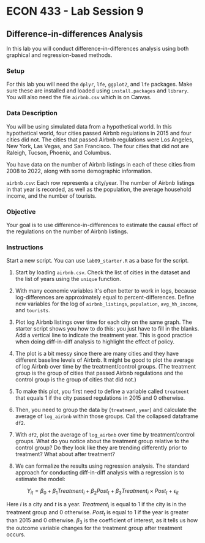# ECON 433 - Lab Session 9
## Difference-in-differences Analysis

In this lab you will conduct difference-in-differences analysis using both graphical and regression-based methods.

### Setup
For this lab you will need the `dplyr`, `lfe`, `ggplot2`, and `lfe` packages. Make sure these are installed and loaded using `install.packages` and `library`. You will also need the file `airbnb.csv` which is on Canvas.

### Data Description

You will be using simulated data from a hypothetical world. In this hypothetical world, four cities passed Airbnb regulations in 2015 and four cities did not. The cities that passed Airbnb regulations were Los Angeles, New York, Las Vegas, and San Francisco. The four cities that did not are Raleigh, Tucson, Phoenix, and Columbus.

You have data on the number of Airbnb listings in each of these cities from 2008 to 2022, along with some demographic information.

`airbnb.csv`: Each row represents a city/year. The number of Airbnb listings in that year is recorded, as well as the population, the average household income, and the number of tourists. 

### Objective

Your goal is to use difference-in-differences to estimate the causal effect of the regulations on the number of Airbnb listings.

### Instructions

Start a new script. You can use `lab09_starter.R` as a base for the script.

1. Start by loading `airbnb.csv`. Check the list of cities in the dataset and the list of years using the `unique` function.

2. With many economic variables it's often better to work in logs, because log-differences are approximately equal to percent-differences. Define new variables for the log of `airbnb_listings`, `population`, `avg_hh_income`, and `tourists`.

3. Plot log Airbnb listings over time for each city on the same graph. The starter script shows you how to do this: you just have to fill in the blanks. Add a vertical line to indicate the treatment year. This is good practice when doing diff-in-diff analysis to highlight the effect of policy.

4. The plot is a bit messy since there are many cities and they have different baseline levels of Airbnb. It might be good to plot the average of log Airbnb over time by the treatment/control groups. (The treatment group is the group of cities that passed Airbnb regulations and the control group is the group of cities that did not.) 

5. To make this plot, you first need to define a variable called `treatment` that equals 1 if the city passed regulations in 2015 and 0 otherwise.

6. Then, you need to group the data by (`treatment`, `year`) and calculate the average of `log_airbnb` within those groups. Call the collapsed dataframe `df2`.

7. With `df2`, plot the average of `log_airbnb` over time by treatment/control groups. What do you notice about the treatment group relative to the control group? Do they look like they are trending differently prior to treatment? What about after treatment?

8. We can formalize the results using regression analysis. The standard approach for conducting diff-in-diff analysis with a regression is to estimate the model:

$$Y_{it} = \beta_0 + \beta_1 Treatment_{i} + \beta_2 Post_{t} + \beta_3 Treatment_{i} \times Post_{t} + \epsilon_{it}$$

Here $i$ is a city and $t$ is a year. $Treatment_{i}$ is equal to 1 if the city is in the treatment group and 0 otherwise. $Post_{t}$ is equal to 1 if the year is greater than 2015 and 0 otherwise. $\beta_3$ is the coefficient of interest, as it tells us how the outcome variable changes for the treatment group after treatment occurs.






